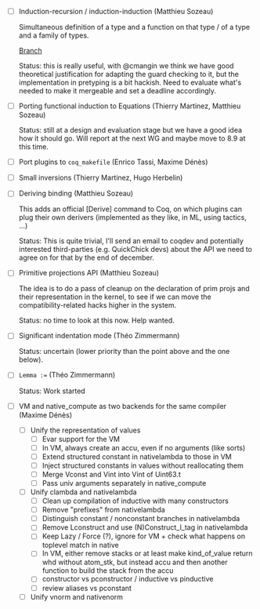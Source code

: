 - [ ] Induction-recursion / induction-induction (Matthieu Sozeau)

  Simultaneous definition of a type and a function on that type / of a type and
  a family of types.

  [Branch](https://github.com/mattam82/coq/tree/IR)
  
  Status: this is really useful, with @cmangin we think we have good theoretical justification
  for adapting the guard checking to it, but the implementation in pretyping is a bit hackish.
  Need to evaluate what's needed to make it mergeable and set a deadline accordingly.

- [ ] Porting functional induction to Equations (Thierry Martinez, Matthieu Sozeau)

  Status: still at a design and evaluation stage but we have a good idea how it 
  should go. Will report at the next WG and maybe move to 8.9 at this time.

- [ ] Port plugins to `coq_makefile` (Enrico Tassi, Maxime Dénès)

- [ ] Small inversions (Thierry Martinez, Hugo Herbelin)

- [ ] Deriving binding (Matthieu Sozeau)

  This adds an official [Derive] command to Coq, on which plugins can plug their own
  derivers (implemented as they like, in ML, using tactics, ...)
  
  Status: This is quite trivial, I'll send an email to coqdev and potentially interested
  third-parties (e.g. QuickChick devs) about the API we need to agree on for that by the 
  end of december.
  
- [ ] Primitive projections API (Matthieu Sozeau)

  The idea is to do a pass of cleanup on the declaration of prim projs and their
  representation in the kernel, to see if we can move the compatibility-related
  hacks higher in the system.
  
  Status: no time to look at this now. Help wanted. 
  
- [ ] Significant indentation mode (Théo Zimmermann)

  Status: uncertain (lower priority than the point above and the one below).

- [ ] `Lemma :=` (Théo Zimmermann)

  Status: Work started

- [ ] VM and native_compute as two backends for the same compiler (Maxime Dénès)
  - [ ] Unify the representation of values
    - [ ] Evar support for the VM
    - [ ] In VM, always create an accu, even if no arguments (like sorts)
    - [ ] Extend structured constant in nativelambda to those in VM
    - [ ] Inject structured constants in values without reallocating them
    - [ ] Merge Vconst and Vint into Vint of Uint63.t
    - [ ] Pass univ arguments separately in native_compute
  - [ ] Unify clambda and nativelambda
    - [ ] Clean up compilation of inductive with many constructors
    - [ ] Remove "prefixes" from nativelambda
    - [ ] Distinguish constant / nonconstant branches in nativelambda
    - [ ] Remove Lconstruct and use (N)Construct_I_tag in nativelambda
    - [ ] Keep Lazy / Force (?), ignore for VM + check what happens on toplevel match in native
    - [ ] In VM, either remove stacks or at least make kind_of_value return whd without atom_stk, but instead accu and then another function to build the stack from the accu
    - [ ] constructor vs pconstructor / inductive vs pinductive
    - [ ] review aliases vs pconstant
  - [ ] Unify vnorm and nativenorm
